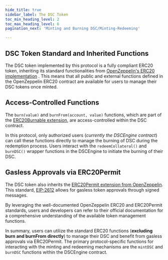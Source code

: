 ```yaml
---
hide_title: true
sidebar_label: The DSC Token
toc_min_heading_level: 2
toc_max_heading_level: 6
pagination_next: 'Minting and Burning DSC/Minting-Redeeming'

---
```


## DSC Token Standard and Inherited Functions
The DSC token implemented by this protocol is a fully compliant ERC20 token, inheriting its standard functionalities from [OpenZeppelin's ERC20 implementation](https://docs.openzeppelin.com/contracts/5.x/api/token/erc20#ERC20) . This means that all public and external functions defined in the OpenZeppelin ERC20 contract are available for users to manage their DSC tokens once minted.

## Access-Controlled Functions

The `burn(value)` and `burnFrom(account, value)` functions, which are part of the [ERC20Burnable extension](https://docs.openzeppelin.com/contracts/5.x/api/token/erc20#ERC20Burnable), are access-controlled within the DSC contract. 

In this protocol, only authorized users (*currently the DSCEngine contract*) can call these functions directly to manage the burning of DSC during the redemption process. Users interact with the `redeemCollateral()` and `burnDSC()` wrapper functions in the DSCEngine to initiate the burning of their DSC.

## Gasless Approvals via ERC20Permit

The DSC token also inherits the [ERC20Permit extension from OpenZeppelin](https://docs.openzeppelin.com/contracts/5.x/api/token/erc20#ERC20Permit). This standard, [EIP-2612](https://eips.ethereum.org/EIPS/eip-2612) allows for gasless token approvals through signed messages.

By leveraging the well-documented OpenZeppelin ERC20 and ERC20Permit standards, users and developers can refer to their official documentation for a comprehensive understanding of the available token management functions.

In summary, users can utilize the standard ERC20 functions (**excluding burn and burnFrom directly**) to manage their DSC and benefit from gasless approvals via ERC20Permit. The primary protocol-specific functions for interacting with the minting and redeeming mechanisms are the `mintDSC` and `burnDSC` functions within the DSCEngine contract.